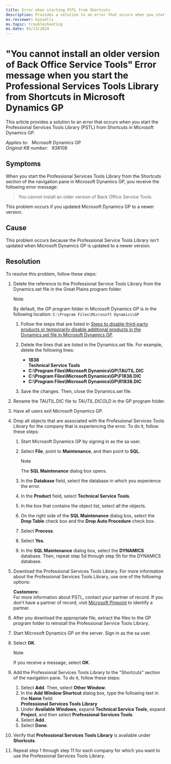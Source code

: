 ```yaml
---
title: Error when starting PSTL from Shortcuts
description: Provides a solution to an error that occurs when you start the Professional Services Tools Library from Shortcuts in Microsoft Dynamics GP.
ms.reviewer: kyouells
ms.topic: troubleshooting
ms.date: 03/13/2024
---
```

# "You cannot install an older version of Back Office Service Tools" Error message when you start the Professional Services Tools Library from Shortcuts in Microsoft Dynamics GP

This article provides a solution to an error that occurs when you start the Professional Services Tools Library (PSTL) from Shortcuts in Microsoft Dynamics GP.

_Applies to:_ &nbsp; Microsoft Dynamics GP  
_Original KB number:_ &nbsp; 938108

## Symptoms

When you start the Professional Services Tools Library from the Shortcuts section of the navigation pane in Microsoft Dynamics GP, you receive the following error message:
> You cannot install an older version of Back Office Service Tools.

This problem occurs if you updated Microsoft Dynamics GP to a newer version.

## Cause

This problem occurs because the Professional Service Tools Library isn't updated when Microsoft Dynamics GP is updated to a newer version.

## Resolution

To resolve this problem, follow these steps:

1. Delete the reference to the Professional Service Tools Library from the Dynamics.set file in the Great Plains program folder.

    > [!NOTE]
    > By default, the GP program folder in Microsoft Dynamics GP is in the following location: `C:\Program Files\Microsoft Dynamics\GP`

    1. Follow the steps that are listed in [Steps to disable third-party products or temporarily disable additional products in the Dynamics.set file in Microsoft Dynamics GP](https://support.microsoft.com/help/872087).

    2. Delete the lines that are listed in the Dynamics.set file. For example, delete the following lines:
        - **1838**  
          **Technical Service Tools**  
        - **C:\Program Files\Microsoft Dynamics\GP\TAUTIL.DIC**  
        - **C:\Program Files\Microsoft Dynamics\GP\F1838.DIC**  
        - **C:\Program Files\Microsoft Dynamics\GP\R1838.DIC**  
    3. Save the changes. Then, close the Dynamics.set file.
2. Rename the TAUTIL.DIC file to *TAUTIL.DICOLD* in the GP program folder.
3. Have all users exit Microsoft Dynamics GP.
4. Drop all objects that are associated with the Professional Services Tools Library for the company that is experiencing the error. To do it, follow these steps:
    1. Start Microsoft Dynamics GP by signing in as the sa user.
    2. Select **File**, point to **Maintenance**, and then point to **SQL**.

        > [!NOTE]
        > The **SQL Maintenance** dialog box opens.
    3. In the **Database** field, select the database in which you experience the error.
    4. In the **Product** field, select **Technical Service Tools**.
    5. In the box that contains the object list, select all the objects.
    6. On the right side of the **SQL Maintenance** dialog box, select the **Drop Table** check box and the **Drop Auto Procedure** check box.
    7. Select **Process**.
    8. Select **Yes**.
    9. In the **SQL Maintenance** dialog box, select the **DYNAMICS** database. Then, repeat step 5d through step 5h for the DYNAMICS database.
5. Download the Professional Services Tools Library. For more information about the Professional Services Tools Library, use one of the following options:

    **Customers:**  
    For more information about PSTL, contact your partner of record. If you don't have a partner of record, visit [Microsoft Pinpoint](https://www.microsoft.com/solution-providers/home) to identify a partner.

6. After you download the appropriate file, extract the files to the GP program folder to reinstall the Professional Service Tools Library.
7. Start Microsoft Dynamics GP on the server. Sign in as the sa user.
8. Select **OK**.

    > [!NOTE]
    > If you receive a message, select **OK**.
9. Add the Professional Services Tools Library to the "Shortcuts" section of the navigation pane. To do it, follow these steps:
    1. Select **Add**. Then, select **Other Window**.
    2. In the **Add Window Shortcut** dialog box, type the following text in the **Name** field:  
    **Professional Services Tools Library**
    3. Under **Available Windows**, expand **Technical Service Tools**, expand **Project**, and then select **Professional Services Tools**.
    4. Select **Add**.
    5. Select **Done**.
10. Verify that **Professional Services Tools Library** is available under **Shortcuts**.
11. Repeat step 1 through step 11 for each company for which you want to use the Professional Services Tools Library.

